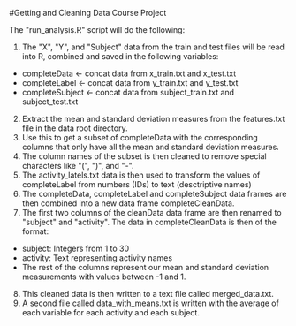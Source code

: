 #Getting and Cleaning Data Course Project

The "run_analysis.R" script will do the following:

1. The "X", "Y", and "Subject" data from the train and test files will be read into R, combined and saved in the following variables:
  * completeData <- concat data from x_train.txt and x_test.txt
  * completeLabel <- concat data from y_train.txt and y_test.txt
  * completeSubject <- concat data from subject_train.txt and subject_test.txt
2. Extract the mean and standard deviation measures from the features.txt file in the data root directory.
3. Use this to get a subset of completeData with the corresponding columns that only have all the mean and standard deviation measures.
4. The column names of the subset is then cleaned to remove special characters like "(", ")", and "-".
5. The activity_latels.txt data is then used to transform the values of completeLabel from numbers (IDs) to text (desctriptive names)
6. The completeData, completeLabel and completeSubject data frames are then combined into a new data frame completeCleanData. 
7. The first two columns of the cleanData data frame are then renamed to "subject" and "activity".  The data in completeCleanData is then of the format:
  * subject:  Integers from 1 to 30
  * activity:  Text representing activity names
  * The rest of the columns represent our mean and standard deviation measurements with values between -1 and 1.
8. This cleaned data is then written to a text file called merged_data.txt.
9. A second file called data_with_means.txt is written with the average of each variable for each activity and each subject.
